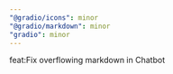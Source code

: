 ```yaml
---
"@gradio/icons": minor
"@gradio/markdown": minor
"gradio": minor
---
```


feat:Fix overflowing markdown in Chatbot
